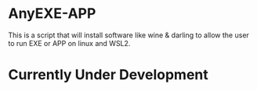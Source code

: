 # AnyEXE-APP
This is a script that will install software like wine &amp; darling to allow the user to run EXE or APP on linux and WSL2.

# Currently Under Development
